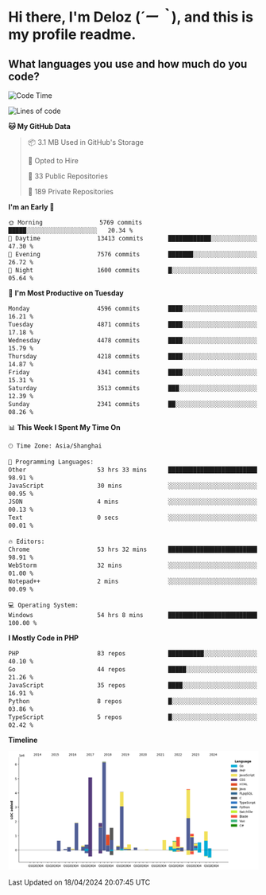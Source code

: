 # **Hi there, I'm Deloz (*´ー｀*), and this is my profile readme.**

## **What languages you use and how much do you code?**

<!--START_SECTION:waka-->
![Code Time](http://img.shields.io/badge/Code%20Time-3%2C791%20hrs%2046%20mins-blue)

![Lines of code](https://img.shields.io/badge/From%20Hello%20World%20I%27ve%20Written-34.9%20million%20lines%20of%20code-blue)

**🐱 My GitHub Data** 

> 📦 3.1 MB Used in GitHub's Storage 
 > 
> 💼 Opted to Hire
 > 
> 📜 33 Public Repositories 
 > 
> 🔑 189 Private Repositories 
 > 
**I'm an Early 🐤** 

```text
🌞 Morning                5769 commits        █████░░░░░░░░░░░░░░░░░░░░   20.34 % 
🌆 Daytime                13413 commits       ████████████░░░░░░░░░░░░░   47.30 % 
🌃 Evening                7576 commits        ███████░░░░░░░░░░░░░░░░░░   26.72 % 
🌙 Night                  1600 commits        █░░░░░░░░░░░░░░░░░░░░░░░░   05.64 % 
```
📅 **I'm Most Productive on Tuesday** 

```text
Monday                   4596 commits        ████░░░░░░░░░░░░░░░░░░░░░   16.21 % 
Tuesday                  4871 commits        ████░░░░░░░░░░░░░░░░░░░░░   17.18 % 
Wednesday                4478 commits        ████░░░░░░░░░░░░░░░░░░░░░   15.79 % 
Thursday                 4218 commits        ████░░░░░░░░░░░░░░░░░░░░░   14.87 % 
Friday                   4341 commits        ████░░░░░░░░░░░░░░░░░░░░░   15.31 % 
Saturday                 3513 commits        ███░░░░░░░░░░░░░░░░░░░░░░   12.39 % 
Sunday                   2341 commits        ██░░░░░░░░░░░░░░░░░░░░░░░   08.26 % 
```


📊 **This Week I Spent My Time On** 

```text
🕑︎ Time Zone: Asia/Shanghai

💬 Programming Languages: 
Other                    53 hrs 33 mins      █████████████████████████   98.91 % 
JavaScript               30 mins             ░░░░░░░░░░░░░░░░░░░░░░░░░   00.95 % 
JSON                     4 mins              ░░░░░░░░░░░░░░░░░░░░░░░░░   00.13 % 
Text                     0 secs              ░░░░░░░░░░░░░░░░░░░░░░░░░   00.01 % 

🔥 Editors: 
Chrome                   53 hrs 32 mins      █████████████████████████   98.91 % 
WebStorm                 32 mins             ░░░░░░░░░░░░░░░░░░░░░░░░░   01.00 % 
Notepad++                2 mins              ░░░░░░░░░░░░░░░░░░░░░░░░░   00.09 % 

💻 Operating System: 
Windows                  54 hrs 8 mins       █████████████████████████   100.00 % 
```

**I Mostly Code in PHP** 

```text
PHP                      83 repos            ██████████░░░░░░░░░░░░░░░   40.10 % 
Go                       44 repos            █████░░░░░░░░░░░░░░░░░░░░   21.26 % 
JavaScript               35 repos            ████░░░░░░░░░░░░░░░░░░░░░   16.91 % 
Python                   8 repos             █░░░░░░░░░░░░░░░░░░░░░░░░   03.86 % 
TypeScript               5 repos             █░░░░░░░░░░░░░░░░░░░░░░░░   02.42 % 
```



**Timeline**

![Lines of Code chart](https://raw.githubusercontent.com/deloz/deloz/main/assets/bar_graph.png)


 Last Updated on 18/04/2024 20:07:45 UTC
<!--END_SECTION:waka-->
